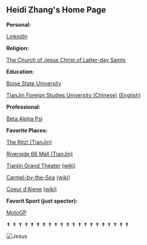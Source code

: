 ## Heidi Zhang's Home Page

**Personal:**

[LinkedIn](https://www.linkedin.com/in/heidi-zhang-55b27722a/)


**Religion:**

[The Church of Jesus Christ of Latter-day Saints](https://www.churchofjesuschrist.org)


**Education:**

[Boise State University](https://www.boisestate.edu)

[TianJin Foreign Studies University (Chinese)](http://www.tjfsu.edu.cn)
[(English)](http://www.tjfsu.edu.cn/bindex)


**Professional:**

[Beta Alpha Psi](https://www.boisestate.edu/cobe-betaalphapsi/officers-and-contact-information/)


**Favorite Places:**

[The Ritz! (TianJin)](https://www.ritzcarlton.com/en/hotels/china/tianjin)

[Riverside 66 Mall (TianJin)](https://www.kpf.com/projects/riverside-66)

[Tianjin Grand Theater](https://www.sbp.de/en/project/tianjin-grand-theater)
[(wiki)](https://en.wikipedia.org/wiki/Tianjin_Grand_Theatre)

[Carmel-by-the-Sea](https://www.carmelcalifornia.com)
[(wiki)](https://en.wikipedia.org/wiki/Carmel-by-the-Sea,_California)

[Coeur d'Alene](https://coeurdalene.org)
[(wiki)](https://en.wikipedia.org/wiki/Coeur_d%27Alene,_Idaho)


**Favorit Sport (just spector):**

[MotoGP](https://www.motogp.com)



✝️ ✝️ ✝️ ✝️ ✝️ ✝️ ✝️ ✝️ ✝️ ✝️ ✝️ ✝️ ✝️ ✝️ ✝️ ✝️ ✝️ ✝️ ✝️ ✝️ ✝️ 



![Jesus](https://www.churchofjesuschrist.org/bc/content/ldsorg/church/news/2020/05/19/580_1200x675size-English.jpg)


